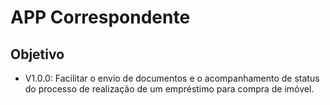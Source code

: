 # APP Correspondente

## Objetivo

- V1.0.0: Facilitar o envio de documentos e o acompanhamento de status do 
  processo de realização de um empréstimo para compra de imóvel.
